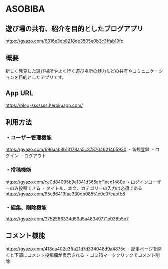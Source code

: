 # ASOBIBA

## 遊び場の共有、紹介を目的としたブログアプリ
https://gyazo.com/6316e3cb8218de3505e0b3c3ffab19fc

## 概要
新しく発見した遊び場所やよく行く遊び場所の魅力などの共有やコミュニケーションを目的としたアプリです。

## App URL
https://blog-sssssss.herokuapp.com/

## 利用方法
### ・ユーザー管理機能
https://gyazo.com/696aab8b13178aa5c378704621405930
・新規登録
・ログイン
・ログアウト

### ・投稿機能
https://gyazo.com/ce0d84095b9a1341d365abf1eed1480e
・ログインユーザーのみ投稿できる
・タイトル、本文、カテゴリーの入力は必須である
https://gyazo.com/95e86413faa330db08551e0c07eabfb6

### ・編集、削除機能
https://gyazo.com/3752586334d59d5a48349771e038b5b7

## コメント機能
https://gyazo.com/418ea402e3ffa21d7d334048d9a4875c
・記事ページを開くと下部にコメント投稿欄が表示される
・ゴミ箱マーククリックでコメント削除

